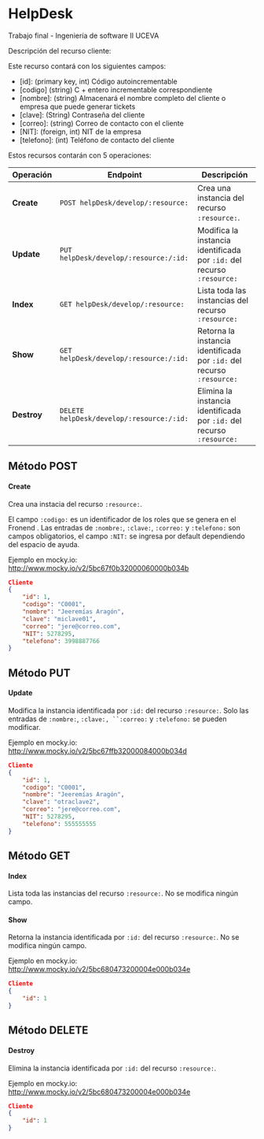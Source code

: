﻿# HelpDesk
Trabajo final - Ingeniería de software II UCEVA

Descripción del recurso cliente:

Este recurso contará con los siguientes campos:

* [id]: (primary key, int) Código autoincrementable
* [codigo] (string)  C + entero incrementable correspondiente
* [nombre]: (string) Almacenará el nombre completo del cliente o empresa que puede generar tickets
* [clave]: (String) Contraseña del cliente
* [correo]: (string) Correo de contacto con el cliente
* [NIT]: (foreign, int) NIT de la empresa
* [telefono]: (int) Teléfono de contacto del cliente

Estos recursos contarán con 5 operaciones:

| Operación             | Endpoint                                                            | Descripción                                                            |
| --------------------- | ------------------------------------------------------------------- | ---------------------------------------------------------------------- |
| __Create__            | `POST helpDesk/develop/:resource:`                                  | Crea una instancia del recurso `:resource:`.                           |
| __Update__            | `PUT helpDesk/develop/:resource:/:id:`                              | Modifica la instancia identificada por `:id:` del recurso `:resource:` |
| __Index__             | `GET helpDesk/develop/:resource:`                                   | Lista toda las instancias del recurso `:resource:`                     |
| __Show__              | `GET helpDesk/develop/:resource:/:id:`                              | Retorna la instancia identificada por `:id:` del recurso `:resource:`  |
| __Destroy__           | `DELETE helpDesk/develop/:resource:/:id:`                           | Elimina la instancia identificada por `:id:` del recurso `:resource:`

## Método POST
#### Create

Crea una instacia del recurso `:resource:`.  

El campo `:codigo:` es un identificador de los roles que se genera en el Fronend . Las entradas de `:nombre:`, `:clave:`, `:correo:` y `:telefono:` son campos obligatorios, el campo `:NIT:` se ingresa por default dependiendo del espacio de ayuda.

Ejemplo en mocky.io: http://www.mocky.io/v2/5bc67f0b32000060000b034b

```json
Cliente
{
    "id": 1,
	"codigo": "C0001",
	"nombre": "Jeeremías Aragón",
	"clave": "miclave01",
	"correo": "jere@correo.com",
	"NIT": 5278295,
	"telefono": 3998887766
}
```

## Método PUT
#### Update

Modifica la instancia identificada por `:id:` del recurso `:resource:`. Solo las entradas de `:nombre:`, `:clave:, ``:correo:` y `:telefono:` se pueden modificar.

Ejemplo en mocky.io: http://www.mocky.io/v2/5bc67ffb32000084000b034d

```json
Cliente
{
    "id": 1,
    "codigo": "C0001",
    "nombre": "Jeeremías Aragón",
    "clave": "otraclave2",
    "correo": "jere@correo.com",
    "NIT": 5278295,
    "telefono": 555555555
}
```

## Método GET
#### Index

Lista toda las instancias del recurso `:resource:`. No se modifica ningún campo.


#### Show

Retorna la instancia identificada por `:id:` del recurso `:resource:`. No se modifica ningún campo.

Ejemplo en mocky.io: http://www.mocky.io/v2/5bc680473200004e000b034e

```json
Cliente
{
    "id": 1
}
```

## Método DELETE
#### Destroy

Elimina la instancia identificada por `:id:` del recurso `:resource:`.

Ejemplo en mocky.io: http://www.mocky.io/v2/5bc680473200004e000b034e

```json
Cliente
{
    "id": 1
}
```